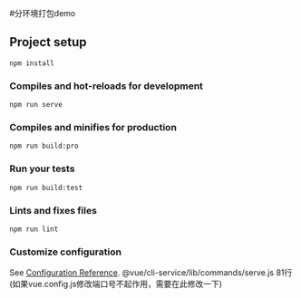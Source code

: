 #分环境打包demo

## Project setup
```
npm install
```

### Compiles and hot-reloads for development
```
npm run serve
```

### Compiles and minifies for production
```
npm run build:pro
```

### Run your tests
```
npm run build:test
```

### Lints and fixes files
```
npm run lint
```

### Customize configuration
See [Configuration Reference](https://cli.vuejs.org/config/).
@vue/cli-service/lib/commands/serve.js 81行  (如果vue.config.js修改端口号不起作用，需要在此修改一下)
